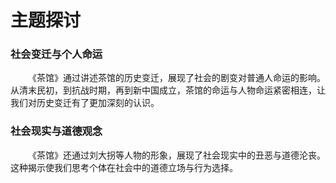 # 主题探讨

### 社会变迁与个人命运

&emsp;&emsp;《茶馆》通过讲述茶馆的历史变迁，展现了社会的剧变对普通人命运的影响。从清末民初，到抗战时期，再到新中国成立，茶馆的命运与人物命运紧密相连，让我们对历史变迁有了更加深刻的认识。

### 社会现实与道德观念

&emsp;&emsp;《茶馆》还通过刘大拐等人物的形象，展现了社会现实中的丑恶与道德沦丧。这种揭示使我们思考个体在社会中的道德立场与行为选择。